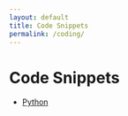```yaml
---
layout: default
title: Code Snippets
permalink: /coding/
---
```


# Code Snippets

- [Python](python/python.md)

